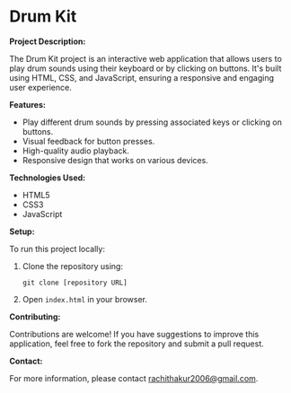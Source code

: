 <h1>Drum Kit</h1>

**Project Description:**

The Drum Kit project is an interactive web application that allows users to play drum sounds using their keyboard or by clicking on buttons. It's built using HTML, CSS, and JavaScript, ensuring a responsive and engaging user experience.

**Features:**

- Play different drum sounds by pressing associated keys or clicking on buttons.
- Visual feedback for button presses.
- High-quality audio playback.
- Responsive design that works on various devices.

**Technologies Used:**

- HTML5
- CSS3
- JavaScript

**Setup:**

To run this project locally:
1. Clone the repository using:
   ```
   git clone [repository URL]
   ```
2. Open `index.html` in your browser.

**Contributing:**

Contributions are welcome! If you have suggestions to improve this application, feel free to fork the repository and submit a pull request.


**Contact:**

For more information, please contact rachithakur2006@gmail.com.

